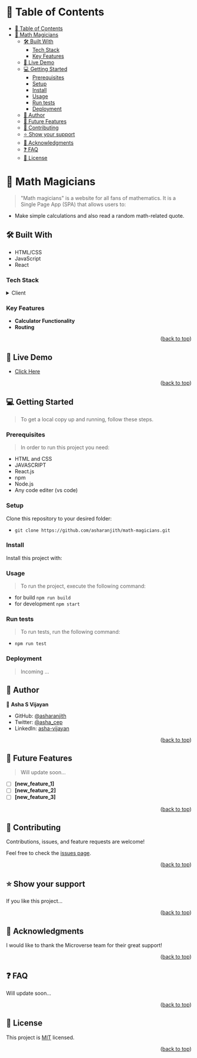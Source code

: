 
# 📗 Table of Contents

- [📗 Table of Contents](#-table-of-contents)
- [📖 Math Magicians ](#-math-magicians-)
  - [🛠 Built With ](#-built-with-)
    - [Tech Stack ](#tech-stack-)
    - [Key Features ](#key-features-)
  - [🚀 Live Demo ](#-live-demo-)
  - [💻 Getting Started ](#-getting-started-)
    - [Prerequisites](#prerequisites)
    - [Setup](#setup)
    - [Install](#install)
    - [Usage](#usage)
    - [Run tests](#run-tests)
    - [Deployment](#deployment)
  - [👤 Author ](#-author-)
  - [🔭 Future Features ](#-future-features-)
  - [🤝 Contributing ](#-contributing-)
  - [⭐️ Show your support ](#️-show-your-support-)
  - [🙏 Acknowledgments ](#-acknowledgments-)
  - [❓ FAQ ](#-faq-)
  - [📝 License ](#-license-)

<!-- PROJECT DESCRIPTION -->

# 📖 Math Magicians <a name="about-project"></a>

> "Math magicians" is a website for all fans of mathematics. 
 It is a Single Page App (SPA) that allows users to:
- Make simple calculations and also read a random math-related quote.

## 🛠 Built With <a name="built-with"></a>

- HTML/CSS
- JavaScript
- React

### Tech Stack <a name="tech-stack"></a>

<details>
  <summary>Client</summary>
  <ul>
    <li><a href="https://developer.mozilla.org/en-US/docs/Learn/HTML">HTML</a></li>
    <li><a href="https://developer.mozilla.org/en-US/docs/Learn/CSS">CSS</a></li>
    <li><a href="https://developer.mozilla.org/en-US/docs/Learn/JavaScript">JavaScript</a></li>
    <li><a href="https://reactjs.org/">React.js</a></li>
  </ul>
</details>

<!-- Features -->

### Key Features <a name="key-features"></a>

- **Calculator Functionality**
- **Routing**


<p align="right">(<a href="#readme-top">back to top</a>)</p>

<!-- LIVE DEMO -->

## 🚀 Live Demo <a name="live-demo"></a>

- [Click Here](https://github.com/kennedyowusu/math_magician/)
<p align="right">(<a href="#readme-top">back to top</a>)</p>

<!-- GETTING STARTED -->

## 💻 Getting Started <a name="getting-started"></a>

> To get a local copy up and running, follow these steps.

### Prerequisites

> In order to run this project you need:

- HTML and CSS
- JAVASCRIPT
- React.js
- npm
- Node.js
- Any code editer (vs code)

### Setup

Clone this repository to your desired folder:

- `git clone https://github.com/asharanjith/math-magicians.git`

### Install

Install this project with:

<!--
Example command:

```sh
  cd my-project
  gem install
```
--->

### Usage

> To run the project, execute the following command:

- for build `npm run build`
- for development `npm start`

### Run tests

> To run tests, run the following command:

- `npm run test`

### Deployment

> Incoming ...

## 👤 Author <a name="authors"></a>

👤 **Asha S Vijayan**

- GitHub: [@asharanjith](https://github.com/asharanjith)
- Twitter: [@asha_cep](https://twitter.com/asha_cep)
- LinkedIn: [asha-vijayan](www.linkedin.com/in/ashavijayan)

<p align="right">(<a href="#readme-top">back to top</a>)</p>

<!-- FUTURE FEATURES -->

## 🔭 Future Features <a name="future-features"></a>

> Will update soon...

- [ ] **[new_feature_1]**
- [ ] **[new_feature_2]**
- [ ] **[new_feature_3]**

<p align="right">(<a href="#readme-top">back to top</a>)</p>

<!-- CONTRIBUTING -->

## 🤝 Contributing <a name="contributing"></a>

Contributions, issues, and feature requests are welcome!

Feel free to check the [issues page](../../issues/).

<p align="right">(<a href="#readme-top">back to top</a>)</p>

<!-- SUPPORT -->

## ⭐️ Show your support <a name="support"></a>



If you like this project...

<p align="right">(<a href="#readme-top">back to top</a>)</p>

<!-- ACKNOWLEDGEMENTS -->

## 🙏 Acknowledgments <a name="acknowledgements"></a>

 I would like to thank the Microverse team for their great support!

<p align="right">(<a href="#readme-top">back to top</a>)</p>

<!-- FAQ (optional) -->

## ❓ FAQ <a name="faq"></a>

Will update soon...

<p align="right">(<a href="#readme-top">back to top</a>)</p>

<!-- LICENSE -->

## 📝 License <a name="license"></a>

This project is [MIT](./MIT.md) licensed.

<p align="right">(<a href="#readme-top">back to top</a>)</p>